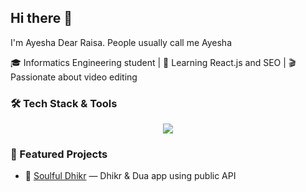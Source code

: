 ## Hi there 👋
I'm Ayesha Dear Raisa. People usually call me Ayesha

🎓 Informatics Engineering student | 🧠 Learning React.js and SEO | 🎬 Passionate about video editing

### 🛠️ Tech Stack & Tools
<p align="center">
  <a href="https://skillicons.dev">
    <img src="https://skillicons.dev/icons?i=react,ts,js,tailwind,figma,github,vscode,ae,pr,notion" />
  </a>
</p>

### 🚀 Featured Projects
- 🌙 [Soulful Dhikr](https://github.com/chadoincode/soulful-dhikr) — Dhikr & Dua app using public API  
